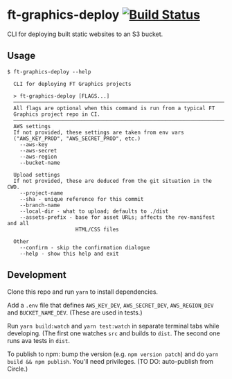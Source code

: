 # ft-graphics-deploy [![Build Status][circle-image]][circle-url]

CLI for deploying built static websites to an S3 bucket.

## Usage

```
$ ft-graphics-deploy --help

  CLI for deploying FT Graphics projects

  > ft-graphics-deploy [FLAGS...]
  ────────────────────────────────────────────────────────────────────
  All flags are optional when this command is run from a typical FT
  Graphics project repo in CI.
  ────────────────────────────────────────────────────────────────────
  AWS settings
  If not provided, these settings are taken from env vars
  ("AWS_KEY_PROD", "AWS_SECRET_PROD", etc.)
    --aws-key
    --aws-secret
    --aws-region
    --bucket-name

  Upload settings
  If not provided, these are deduced from the git situation in the CWD.
    --project-name
    --sha - unique reference for this commit
    --branch-name
    --local-dir - what to upload; defaults to ./dist
    --assets-prefix - base for asset URLs; affects the rev-manifest and all
                      HTML/CSS files

  Other
    --confirm - skip the confirmation dialogue
    --help - show this help and exit
```

## Development

Clone this repo and run `yarn` to install dependencies.

Add a `.env` file that defines `AWS_KEY_DEV`, `AWS_SECRET_DEV`, `AWS_REGION_DEV` and `BUCKET_NAME_DEV`. (These are used in tests.)

Run `yarn build:watch` and `yarn test:watch` in separate terminal tabs while developing. (The first one watches `src` and builds to `dist`. The second one runs ava tests in `dist`.

To publish to npm: bump the version (e.g. `npm version patch`) and do `yarn build && npm publish`. You'll need privileges. (TO DO: auto-publish from Circle.)

<!-- badge URLs -->
[circle-url]: https://circleci.com/gh/ft-interactive/ft-graphics-deploy
[circle-image]: https://circleci.com/gh/ft-interactive/ft-graphics-deploy.svg?style=svg
